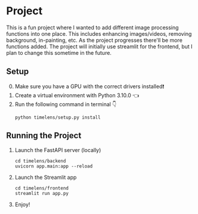 # Project
This is a fun project where I wanted to add different image processing functions into one place. This includes enhancing images/videos, removing background, in-painting, etc. As the project progresses there'll be more functions added. The project will initially use streamlit for the frontend, but I plan to change this sometime in the future.

## Setup
0. Make sure you have a GPU with the correct drivers installed:exclamation:
1. Create a virtual environment with Python 3.10.0 :point_left:
2. Run the following command in terminal :point_down:
    ```terminal 
    python timelens/setup.py install
    ```

## Running the Project
1. Launch the FastAPI server (locally)
   ```terminal
   cd timelens/backend
   uvicorn app.main:app --reload
   ```
2. Launch the Streamlit app
   ```terminal
   cd timelens/frontend
   streamlit run app.py
   ```
3. Enjoy!

